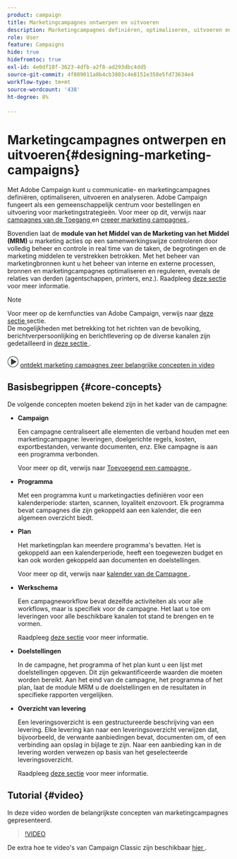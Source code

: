 ```yaml
---
product: campaign
title: Marketingcampagnes ontwerpen en uitvoeren
description: Marketingcampagnes definiëren, optimaliseren, uitvoeren en analyseren
role: User
feature: Campaigns
hide: true
hidefromtoc: true
exl-id: 4e0df18f-3623-4dfb-a2f8-ad293dbc4dd5
source-git-commit: 4f809011a8b4cb3803c4e8151e358e5fd73634e4
workflow-type: tm+mt
source-wordcount: '438'
ht-degree: 8%

---
```


# Marketingcampagnes ontwerpen en uitvoeren{#designing-marketing-campaigns}


Met Adobe Campaign kunt u communicatie- en marketingcampagnes definiëren, optimaliseren, uitvoeren en analyseren. Adobe Campaign fungeert als een gemeenschappelijk centrum voor bestellingen en uitvoering voor marketingstrategieën. Voor meer op dit, verwijs naar [ campagnes van de Toegang ](../../distributed/using/accessing-campaigns.md) en [ creeer marketing campagnes ](../../campaign/using/setting-up-marketing-campaigns.md).

Bovendien laat de **module van het Middel van de Marketing van het Middel (MRM)** u marketing acties op een samenwerkingswijze controleren door volledig beheer en controle in real time van de taken, de begrotingen en de marketing middelen te verstrekken betrokken. Met het beheer van marketingbronnen kunt u het beheer van interne en externe processen, bronnen en marketingcampagnes optimaliseren en reguleren, evenals de relaties van derden (agentschappen, printers, enz.). Raadpleeg [deze sectie](../../mrm/using/about-marketing-resource-management.md) voor meer informatie.

>[!NOTE]
>
>Voor meer op de kernfuncties van Adobe Campaign, verwijs naar [ deze sectie ](../../platform/using/about-adobe-campaign-classic.md) sectie.\
>De mogelijkheden met betrekking tot het richten van de bevolking, berichtverpersoonlijking en berichtlevering op de diverse kanalen zijn gedetailleerd in [ deze sectie ](../../delivery/using/steps-about-delivery-creation-steps.md).

![](assets/do-not-localize/how-to-video.png) [ ontdekt marketing campagnes zeer belangrijke concepten in video ](#video)

## Basisbegrippen {#core-concepts}

De volgende concepten moeten bekend zijn in het kader van de campagne:

* **Campaign**

  Een campagne centraliseert alle elementen die verband houden met een marketingcampagne: leveringen, doelgerichte regels, kosten, exportbestanden, verwante documenten, enz. Elke campagne is aan een programma verbonden.

  Voor meer op dit, verwijs naar [ Toevoegend een campagne ](../../campaign/using/setting-up-marketing-campaigns.md#adding-a-campaign).

* **Programma**

  Met een programma kunt u marketingacties definiëren voor een kalenderperiode: starten, scannen, loyaliteit enzovoort. Elk programma bevat campagnes die zijn gekoppeld aan een kalender, die een algemeen overzicht biedt.

* **Plan**

  Het marketingplan kan meerdere programma&#39;s bevatten. Het is gekoppeld aan een kalenderperiode, heeft een toegewezen budget en kan ook worden gekoppeld aan documenten en doelstellingen.

  Voor meer op dit, verwijs naar [ kalender van de Campagne ](../../campaign/using/accessing-marketing-campaigns.md#campaign-calendar).

* **Werkschema**

  Een campagneworkflow bevat dezelfde activiteiten als voor alle workflows, maar is specifiek voor de campagne. Het laat u toe om leveringen voor alle beschikbare kanalen tot stand te brengen en te vormen.

  Raadpleeg [deze sectie](../../campaign/using/marketing-campaign-deliveries.md#building-the-main-target-in-a-workflow) voor meer informatie.

* **Doelstellingen**

  In de campagne, het programma of het plan kunt u een lijst met doelstellingen opgeven. Dit zijn gekwantificeerde waarden die moeten worden bereikt. Aan het eind van de campagne, het programma of het plan, laat de module MRM u de doelstellingen en de resultaten in specifieke rapporten vergelijken.

* **Overzicht van levering**

  Een leveringsoverzicht is een gestructureerde beschrijving van een levering. Elke levering kan naar een leveringsoverzicht verwijzen dat, bijvoorbeeld, de verwante aanbiedingen bevat, documenten om, of een verbinding aan opslag in bijlage te zijn. Naar een aanbieding kan in de levering worden verwezen op basis van het geselecteerde leveringsoverzicht.

  Raadpleeg [deze sectie](../../campaign/using/marketing-campaign-deliveries.md#associating-and-structuring-resources-linked-via-a-delivery-outline) voor meer informatie.

## Tutorial {#video}

In deze video worden de belangrijkste concepten van marketingcampagnes gepresenteerd.

>[!VIDEO](https://video.tv.adobe.com/v/35131?quality=12)

De extra hoe te video&#39;s van Campaign Classic zijn beschikbaar [ hier ](https://experienceleague.adobe.com/docs/campaign-classic-learn/tutorials/overview.html?lang=nl).
